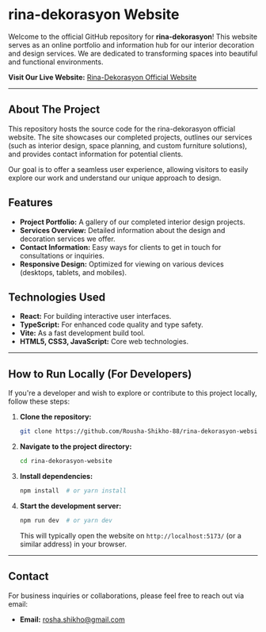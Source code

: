 # rina-dekorasyon Website

Welcome to the official GitHub repository for **rina-dekorasyon**! This website serves as an online portfolio and information hub for our interior decoration and design services. We are dedicated to transforming spaces into beautiful and functional environments.

**Visit Our Live Website:** [Rina-Dekorasyon Official Website](https://rina-ic-dekorasyon.com/)

---

## About The Project
This repository hosts the source code for the rina-dekorasyon official website. The site showcases our completed projects, outlines our services (such as interior design, space planning, and custom furniture solutions), and provides contact information for potential clients.

Our goal is to offer a seamless user experience, allowing visitors to easily explore our work and understand our unique approach to design.

## Features
*   **Project Portfolio:** A gallery of our completed interior design projects.
*   **Services Overview:** Detailed information about the design and decoration services we offer.
*   **Contact Information:** Easy ways for clients to get in touch for consultations or inquiries.
*   **Responsive Design:** Optimized for viewing on various devices (desktops, tablets, and mobiles).

## Technologies Used
*   **React:** For building interactive user interfaces.
*   **TypeScript:** For enhanced code quality and type safety.
*   **Vite:** As a fast development build tool.
*   **HTML5, CSS3, JavaScript:** Core web technologies.

---

## How to Run Locally (For Developers)
If you're a developer and wish to explore or contribute to this project locally, follow these steps:

1.  **Clone the repository:**
    ```bash
    git clone https://github.com/Rousha-Shikho-88/rina-dekorasyon-website.git
    ```
2.  **Navigate to the project directory:**
    ```bash
    cd rina-dekorasyon-website
    ```
3.  **Install dependencies:**
    ```bash
    npm install  # or yarn install
    ```
4.  **Start the development server:**
    ```bash
    npm run dev  # or yarn dev
    ```
    This will typically open the website on `http://localhost:5173/` (or a similar address) in your browser.

---

## Contact
For business inquiries or collaborations, please feel free to reach out via email:
*   **Email:** [rosha.shikho@gmail.com](mailto:rosha.shikho@gmail.com)




